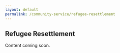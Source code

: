```yaml
---
layout: default
permalink: /community-service/refugee-resettlement
---
```

<section class="wide">
    <h1>Refugee Resettlement</h1>
</section>
Content coming soon.
